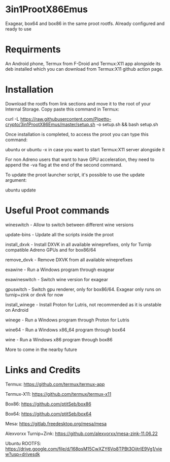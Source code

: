 # 3in1ProotX86Emus
Exagear, box64 and box86 in the same proot rootfs. Already configured and ready to use

# Requirments

An Android phone, Termux from F-Droid and Termux:X11 app alongside its deb installed which you can download from Termux:X11 github action page.

# Installation

Download the rootfs from link sections and move it to the root of your Internal Storage. Copy paste this command in Termux:

curl -L https://raw.githubusercontent.com/Pipetto-crypto/3in1ProotX86Emus/master/setup.sh -o setup.sh && bash setup.sh

Once installation is completed, to access the proot you can type this command:

ubuntu or ubuntu -x in case you want to start Termux:X11 server alongside it

For non Adreno users that want to have GPU acceleration, they need to append the -va flag at the end of the second command.

To update the proot launcher script, it's possible to use the update argument:

ubuntu update


# Useful Proot commands

wineswitch - Allow to switch between different wine versions

update-bins - Update all the scripts inside the proot

install_dxvk - Install DXVK in all available wineprefixes, only for Turnip compatible Adreno GPUs and for box86/64

remove_dxvk - Remove DXVK from all available wineprefixes

exawine - Run a Windows program through exagear

exawineswitch - Switch wine version for exagear

gpuswitch - Switch gpu renderer, only for box86/64. Exagear only runs on turnip+zink or dxvk for now

install_winege - Install Proton for Lutris, not recommended as it is unstable on Android

winege - Run a Windows program through Proton for Lutris

wine64 - Run a Windows x86_64 program through box64

wine - Run a Windows x86 program through box86

More to come in the nearby future

# Links and Credits

Termux: https://github.com/termux/termux-app

Termux-X11: https://github.com/termux/termux-x11

Box86: https://github.com/ptitSeb/box86

Box64: https://github.com/ptitSeb/box64

Mesa: https://gitlab.freedesktop.org/mesa/mesa

Alexvorxx Turnip+Zink: https://github.com/alexvorxx/mesa-zink-11.06.22

Ubuntu ROOTFS: https://drive.google.com/file/d/168psM15CwXZY6Vp8TPBt3OijtrIE9Vg1/view?usp=drivesdk






